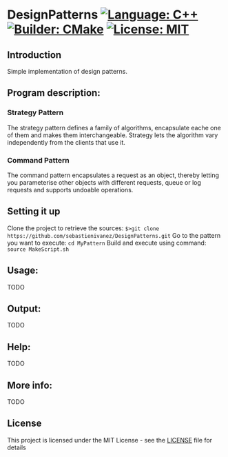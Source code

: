 # DesignPatterns [![Language: C++](https://img.shields.io/badge/Language-C++-brightgreen.svg)](https://en.wikipedia.org/wiki/C%2B%2B) [![Builder: CMake](https://img.shields.io/badge/Builder-CMake-brightgreen.svg)](https://cmake.org/) [![License: MIT](https://img.shields.io/badge/License-MIT-brightgreen.svg)](https://opensource.org/licenses/MIT)   
## Introduction
Simple implementation of design patterns.
## Program description:
### Strategy Pattern
The strategy pattern defines a family of algorithms, encapsulate eache one of them and makes them interchangeable.
Strategy lets the algorithm vary independently from the clients that use it.
### Command Pattern
The command pattern encapsulates a request as an object, thereby letting you parameterise other objects with different requests, queue or log requests and supports undoable operations.
## Setting it up
Clone the project to retrieve the sources: `$>git clone https://github.com/sebastienivanez/DesignPatterns.git`
Go to the pattern you want to execute: `cd MyPattern`
Build and execute using command: `source MakeScript.sh`
## Usage:
TODO
## Output:
TODO
## Help:
TODO
## More info:
TODO
## License
This project is licensed under the MIT License - see the [LICENSE](LICENSE) file for details
